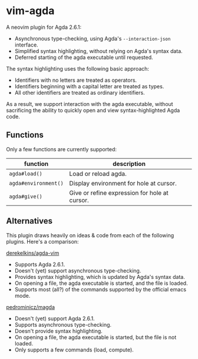 # vim-agda

A neovim plugin for Agda 2.6.1:

- Asynchronous type-checking, using Agda's `--interaction-json` interface.
- Simplified syntax highlighting, without relying on Agda's syntax data.
- Deferred starting of the agda executable until requested.

The syntax highlighting uses the following basic approach:

- Identifiers with no letters are treated as operators.
- Identifiers beginning with a capital letter are treated as types.
- All other identifiers are treated as ordinary identifiers.

As a result, we support interaction with the agda executable, without
sacrificing the ability to quickly open and view syntax-highlighted Agda code.

## Functions

Only a few functions are currently supported:

| function | description |
| --- | --- |
| `agda#load()` | Load or reload agda. |
| `agda#environment()` | Display environment for hole at cursor. |
| `agda#give()` | Give or refine expression for hole at cursor. |

## Alternatives

This plugin draws heavily on ideas & code from each of the following plugins.
Here's a comparison:

[derekelkins/agda-vim](https://github.com/derekelkins/agda-vim)

- Supports Agda 2.6.1.
- Doesn't (yet) support asynchronous type-checking.
- Provides syntax highlighting, which is updated by Agda's syntax data.
- On opening a file, the agda executable is started, and the file is loaded.
- Supports most (all?) of the commands supported by the official emacs mode.

[pedrominicz/magda](https://github.com/pedrominicz/magda)

- Doesn't (yet) support Agda 2.6.1.
- Supports asynchronous type-checking.
- Doesn't provide syntax highlighting.
- On opening a file, the agda executable is started, but the file is not loaded.
- Only supports a few commands (load, compute).

